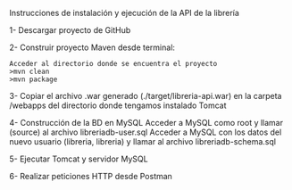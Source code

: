 Instrucciones de instalación y ejecución de la API de la librería

1- Descargar proyecto de GitHub

2- Construir proyecto Maven desde terminal:

    Acceder al directorio donde se encuentra el proyecto
    >mvn clean
    >mvn package 

3- Copiar el archivo .war generado (./target/libreria-api.war) en la carpeta /webapps del directorio donde tengamos instalado Tomcat 

4- Construcción de la BD en MySQL
    Acceder a MySQL como root y llamar (source) al archivo libreriadb-user.sql
    Acceder a MySQL con los datos del nuevo usuario (libreria, libreria) y llamar al archivo libreriadb-schema.sql 
    
5- Ejecutar Tomcat y servidor MySQL 

6- Realizar peticiones HTTP desde Postman
